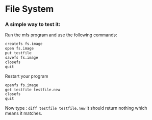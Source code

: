 # File System

### A simple way to test it:
Run the mfs program and use the following commands:
```bash
createfs fs.image
open fs.image
put testfile
savefs fs.image
closefs
quit
```
Restart your program
```bash
openfs fs.image
get testfile testfile.new
closefs
quit
```

Now type : <code>diff testfile testfile.new</code>
It should return nothing which means it matches.